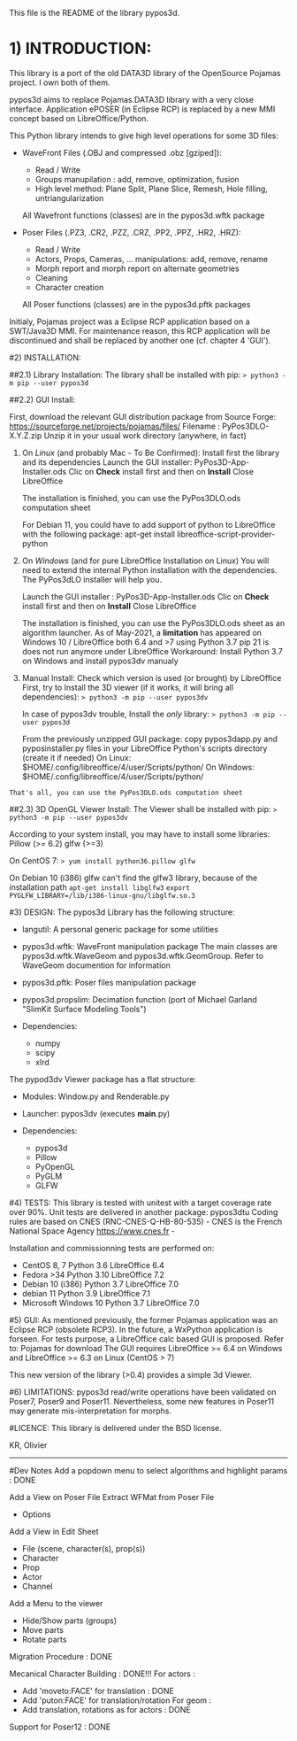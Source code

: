 
This file is the README of the library pypos3d.

# 1) INTRODUCTION:

This library is a port of the old DATA3D library of the OpenSource Pojamas project.
I own both of them.

pypos3d aims to replace Pojamas.DATA3D library with a very close interface.
Application ePOSER (in Eclipse RCP) is replaced by a new MMI concept based on 
LibreOffice/Python.

This Python library intends to give high level operations for some 3D files:
- WaveFront Files (.OBJ and compressed .obz [gziped]): 
  * Read / Write
  * Groups manupilation : add, remove, optimization, fusion
  * High level method:
    Plane Split, Plane Slice, Remesh, Hole filling, untriangularization

  All Wavefront functions (classes) are in the pypos3d.wftk package

- Poser Files (.PZ3, .CR2, .PZZ, .CRZ, .PP2, .PPZ, .HR2, .HRZ):
  * Read / Write
  * Actors, Props, Cameras, ... manipulations\: add, remove, rename
  * Morph report and morph report on alternate geometries
  * Cleaning
  * Character creation
  
  All Poser functions (classes) are in the pypos3d.pftk packages

Initialy, Pojamas project was a Eclipse RCP application based on a SWT/Java3D MMI. 
For maintenance reason, this RCP application will be discontinued and shall be replaced
by another one (cf. chapter 4 'GUI').

#2) INSTALLATION:

##2.1) Library Installation:
The library shall be installed with pip:
`> python3 -m pip --user pypos3d`

##2.2) GUI Install:

  First, download the relevant GUI distribution package from Source Forge: https://sourceforge.net/projects/pojamas/files/
     Filename : PyPos3DLO-X.Y.Z.zip
  Unzip it in your usual work directory (anywhere, in fact)

  1. On _Linux_ (and probably Mac - To Be Confirmed):
     Install first the library and its dependencies
     Launch the GUI installer\: PyPos3D-App-Installer.ods
     Clic on **Check** install first and then on **Install**
     Close LibreOffice

     The installation is finished, you can use the PyPos3DLO.ods computation sheet
     
     For Debian 11, you could have to add support of python to LibreOffice with the following package:
     apt-get install libreoffice-script-provider-python


  2. On _Windows_ (and for pure LibreOffice Installation on Linux)
     You will need to extend the internal Python installation with the dependencies.
     The PyPos3dLO installer will help you.

     Launch the GUI installer : PyPos3D-App-Installer.ods
     Clic on **Check** install first and then on **Install**
     Close LibreOffice

     The installation is finished, you can use the PyPos3DLO.ods sheet as an algorithm launcher.
	 As of May-2021, a **limitation** has appeared on Windows 10 / LibreOffice both 6.4 and >7 using Python 3.7
	 pip 21 is  does not run anymore under LibreOffice 
	 Workaround: Install Python 3.7 on Windows and install pypos3dv manualy


  3. Manual Install:
     Check which version is used (or brought) by LibreOffice
     First, try to Install the 3D viewer (if it works, it will bring all dependencies)\:
     `> python3 -m pip --user pypos3dv`

     In case of pypos3dv trouble, Install the _only_ library:
     `> python3 -m pip --user pypos3d`
     
     From the previously unzipped GUI package:
     copy pypos3dapp.py and pyposinstaller.py files in your LibreOffice Python's scripts directory (create it if needed)
	On Linux:   $HOME/.config/libreoffice/4/user/Scripts/python/
	On Windows: $HOME/.config/libreoffice/4/user/Scripts/python/

    That's all, you can use the PyPos3DLO.ods computation sheet


##2.3) 3D OpenGL Viewer Install:
The Viewer shall be installed with pip:
`> python3 -m pip --user pypos3dv`

According to your system install, you may have to install some libraries:
Pillow (>= 6.2)
glfw (>=3)

On CentOS 7: 
`> yum install python36.pillow glfw`

On Debian 10 (i386)
  glfw can't find the glfw3 library, because of the installation path
  `apt-get install libglfw3`
  `export PYGLFW_LIBRARY=/lib/i386-linux-gnu/libglfw.so.3`



#3) DESIGN:
The pypos3d Library has the following structure:
  * langutil: A personal generic package for some utilities

  * pypos3d.wftk: WaveFront manipulation package
    The main classes are pypos3d.wftk.WaveGeom and pypos3d.wftk.GeomGroup.
    Refer to WaveGeom documention for information

  * pypos3d.pftk: Poser files manipulation package

  * pypos3d.propslim: Decimation function (port of Michael Garland "SlimKit Surface Modeling Tools")

  * Dependencies:
    - numpy
    - scipy
    - xlrd

The pypod3dv Viewer package has a flat structure:
  * Modules: Window.py and Renderable.py
  * Launcher: pypos3dv (executes __main__.py)

  * Dependencies:
    - pypos3d
    - Pillow
    - PyOpenGL
    - PyGLM
    - GLFW


#4) TESTS:
This library is tested with unitest with a target coverage rate over 90%.
Unit tests are delivered in another package: pypos3dtu
Coding rules are based on CNES (RNC-CNES-Q-HB-80-535) - CNES is the French National Space Agency https://www.cnes.fr -

Installation and commissionning tests are performed on:
- CentOS 8, 7           Python 3.6   LibreOffice 6.4
- Fedora >34            Python 3.10  LibreOffice 7.2
- Debian 10 (i386)      Python 3.7   LibreOffice 7.0
- debian 11             Python 3.9   LibreOffice 7.1
- Microsoft Windows 10  Python 3.7   LibreOffice 7.0

#5) GUI:
As mentioned previously, the former Pojamas application was an Eclipse RCP (obsolete RCP3).
In the future, a WxPython application is forseen.
For tests purpose, a LibreOffice calc based GUI is proposed.
Refer to: Pojamas for download
The GUI requires LibreOffice >= 6.4 on Windows and LibreOffice >= 6.3 on Linux (CentOS > 7)

This new version of the library (>0.4) provides a simple 3d Viewer.

#6) LIMITATIONS:
pypos3d read/write operations have been validated on Poser7, Poser9 and Poser11.
Nevertheless, some new features in Poser11 may generate mis-interpretation for morphs.

#LICENCE:
This library is delivered under the BSD license.


KR, Olivier


------------

#Dev Notes
Add a popdown menu to select algorithms and highlight params : DONE

Add a View on Poser File
Extract WFMat from Poser File
- Options

Add a View in Edit Sheet
  * File (scene, character(s), prop(s))
  * Character
  * Prop
  * Actor
  * Channel

Add a Menu to the viewer
  - Hide/Show parts (groups)
  - Move parts
  - Rotate parts

Migration Procedure : DONE

Mecanical Character Building : DONE!!!
For actors :
+ Add 'moveto:FACE' for translation : DONE
+ Add 'puton:FACE' for translation/rotation
For geom : 
+ Add translation, rotations as for actors : DONE

Support for Poser12 : DONE

